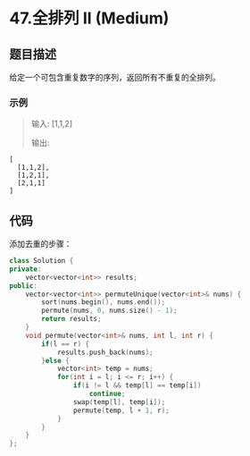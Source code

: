 # 47.全排列 II (Medium)

## 题目描述

给定一个可包含重复数字的序列，返回所有不重复的全排列。

### 示例

> 输入: [1,1,2]
> 
> 输出:

```
[
  [1,1,2],
  [1,2,1],
  [2,1,1]
]
```

## 代码

添加去重的步骤：

```c++
class Solution {
private: 
    vector<vector<int>> results;
public:
    vector<vector<int>> permuteUnique(vector<int>& nums) {
        sort(nums.begin(), nums.end());
        permute(nums, 0, nums.size() - 1);
        return results;
    }
    void permute(vector<int>& nums, int l, int r) {
        if(l == r) {
            results.push_back(nums);
        }else {
            vector<int> temp = nums;
            for(int i = l; i <= r; i++) {
                if(i != l && temp[l] == temp[i])
                    continue;
                swap(temp[l], temp[i]);
                permute(temp, l + 1, r);
            }
        }
    }
};
```